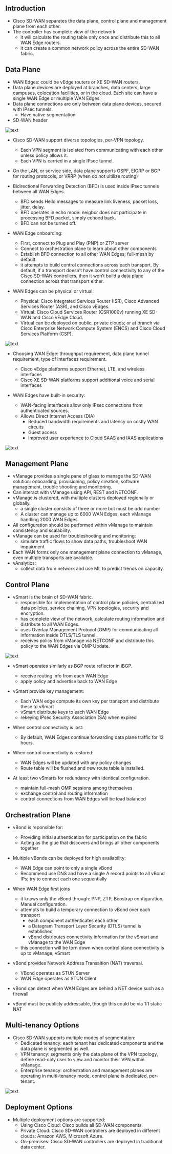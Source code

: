 ## Introduction
- Cisco SD-WAN separates the data plane, control plane and management plane from each other.
- The controller has complete view of the network
  - it will calculate the routing table only once and distribute this to all WAN Edge routers.
  - it can create a common network policy across the entire SD-WAN fabric.

## Data Plane
- WAN Edges: could be vEdge routers or XE SD-WAN routers.
- Data plane devices are deployed at branches, data centers, large campuses, colocation facilities, or in the cloud. 
Each site can have a single WAN Edge or multiple WAN Edges.
- Data plane connections are only between data plane devices, secured with IPsec tunnels.
  - Have native segmentation
- SD-WAN header

![text](images/figure-2.2.PNG)

- Cisco SD-WAN support diverse topologies, per-VPN topology.
  - Each VPN segment is isolated from communicating with each other unless policy allows it.
  - Each VPN is carried in a single IPsec tunnel.

- On the LAN, or service side, data plane supports OSPF, EIGRP or BGP for routing protocols; or VRRP (when do not ultilize routing)

- Bidirectional Forwarding Detection (BFD) is used inside IPsec tunnels between all WAN Edges.
  - BFD sends Hello messages to measure link liveness, packet loss, jitter, delay.
  - BFD operates in echo mode: neigbor does not participate in processing BFD packet, simply echoed back.
  - BFD can not be turned off.

- WAN Edge onboarding:
  - First, connect to Plug and Play (PNP) or ZTP server
  - Connect to orchestration plane to learn about other components
  - Establish BFD connection to all other WAN Edges; full-mesh by default.
  - it attempts to build control connections across each transport. By default, if a transport doesn’t have control
  connectivity to any of the Cisco SD-WAN controllers, then it won’t build a data plane connection across that transport either.

- WAN Edges can be physical or virtual:
  - Physical: Cisco Integrated Services Router (ISR), Cisco Advanced Services Router (ASR), and Cisco vEdges.
  - Virtual: Cisco Cloud Services Router (CSR1000v) running XE SD-WAN and Cisco vEdge Cloud.
  - Virtual can be deployed on public, private clouds; or at branch via Cisco Enterprise Network Compute System (ENCS)
  and Cisco Cloud Services Platform (CSP).

![text](images/Table-2.1.PNG)

- Choosing WAN Edge: throughput requirement, data plane tunnel requirement, type of interfaces requirement.
  - Cisco vEdge platforms support Ethernet, LTE, and wireless interfaces
  - Cisco XE SD-WAN platforms support additional voice and serial interfaces

- WAN Edges have built-in security:
  - WAN-facing interfaces allow only IPsec connections from authenticated sources.
  - Allows Direct Internet Access (DIA)
    - Reduced bandwidth requirements and latency on costly WAN circuits
    - Guest access
    - Improved user experience to Cloud SAAS and IAAS applications

![text](images/figure-2.4.PNG)

## Management Plane

- vManage provides a single pane of glass to manage the SD-WAN solution: onboarding, provisioning, policy creation,
software management, trouble shooting and monitoring.
- Can interact with vManage using API, REST and NETCONF.
- vManage is clustered, with multiple clusters deployed regionally or globally.
  - a single cluster consists of three or more but must be odd number
  - A cluster can manage up to 6000 WAN Edges, each vManage handling 2000 WAN Edges.
- All configuration should be performed within vManage to maintain consistency and scalability.
- vManage can be used for troubleshooting and monitoring:
  - simulate traffic flows to show data paths, troubleshoot WAN impairment
- Each WAN forms only one management plane connection to vManage, even multiple transports are available.
- vAnalytics:
  - collect data from network and use ML to predict trends on capacity.

## Control Plane

- vSmart is the brain of SD-WAN fabric.
  - responsible for implementation of control plane policies, centralized data policies, service chaining,
  VPN topologies, security and encryption.
  - has complete view of the network, calculate routing information and distribute to all WAN Edges.
  - uses Overlay Management Protocol (OMP) for communicating all information inside DTLS/TLS tunnel.
  -  receives policy from vManage via NETCONF and distribute this policy to the WAN Edges via OMP Update.

![text](images/figure-2.7.PNG)

- vSmart operates similarly as BGP route reflector in iBGP.
  - receive routing info from each WAN Edge
  - apply policy and advertise back to WAN Edge

- vSmart provide key management:
  - Each WAN edge compute its own key per transport and distribute these to vSmart
  - vSmart distribute keys to each WAN Edge
  - rekeying IPsec Security Association (SA) when expired

- When control connectivity is lost:
  - By default, WAN Edges continue forwarding data plane traffic for 12 hours.

- When control connectivity is restored:
  - WAN Edges will be updated with any policy changes
  - Route table will be flushed and new route table is installed.

- At least two vSmarts for redundancy with identical configuration.
  - maintain full-mesh OMP sessions among themselves
  - exchange control and routing information
  - control connections from WAN Edges will be load balanced

## Orchestration Plane

- vBond is reponsible for:
  - Providing initial authentication for participation on the fabric
  - Acting as the glue that discovers and brings all other components together

- Multiple vBonds can be deployed for high availability:
  - WAN Edge can point to only a single vBond
  - Recommend use DNS and have a single A record points to all vBond IPs; try to connect each one sequentially

- When WAN Edge first joins
  - it knows only the vBond through: PNP, ZTP, Boostrap configuration, Manual configuration.
  - attempts to build a temporary connection to vBond over each transport
    - each component authenticates each other
    - a Datagram Transport Layer Security (DTLS) tunnel is established
    - vBond distributes connectivity information for the vSmart and vManage to the WAN Edge
  - this connection will be torn down when control plane connectivity is up to vManage, vSmart

- vBond provides Network Address Transaltion (NAT) traversal.
  - VBond operates as STUN Server
  - WAN Edge operates as STUN Client

- vBond can detect when WAN Edges are behind a NET device such as a firewall
- vBond must be publicly addressable, though this could be via 1:1 static NAT

## Multi-tenancy Options

- Cisco SD-WAN supports multiple modes of segmentation:
  - Dedicated tenancy: each tenant has dedicated components and the data plane is segmented as well.
  - VPN tenancy: segments only the data plane of the VPN topology, define read-only user to view and monitor their
  VPN within vManage.
  - Enterprise tenancy: orchestration and management planes are operating in multi-tenancy mode, control plane is
  dedicated, per-tenant.

![text](images/figure-2.10.PNG)

## Deployment Options

- Multiple deployment options are supported:
  - Using Cisco Cloud: Cisco builds all SD-WAN components.
  - Private Cloud: Cisco SD-WAN controllers are deployed in different clouds: Amazon AWS, Microsoft Azure.
  - On-premises: Cisco SD-WAN controllers are deployed in traditional data center.